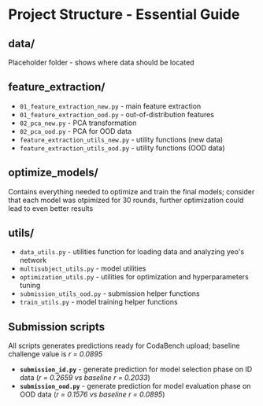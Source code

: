 # Project Structure - Essential Guide

## data/
Placeholder folder - shows where data should be located

## feature_extraction/
- `01_feature_extraction_new.py` - main feature extraction
- `01_feature_extraction_ood.py` - out-of-distribution features  
- `02_pca_new.py` - PCA transformation
- `02_pca_ood.py` - PCA for OOD data
- `feature_extraction_utils_new.py` - utility functions (new data)
- `feature_extraction_utils_ood.py` - utility functions (OOD data)

## optimize_models/
Contains everything needed to optimize and train the final models; consider that each model was otpimized for 30 rounds, further optimization could lead to even better results

## utils/
- `data_utils.py` - utilities function for loading data and analyzing yeo's network
- `multisubject_utils.py` - model utilities
- `optimization_utils.py` - utilities for optimization and hyperparameters tuning
- `submission_utils_ood.py` - submission helper functions
- `train_utils.py` - model training helper functions

## Submission scripts  
All scripts generates predictions ready for CodaBench upload; baseline challenge value is *r = 0.0895*
- **`submission_id.py`** - generate prediction for model selection phase on ID data (*r = 0.2659 vs baseline r = 0.2033*)
- **`submission_ood.py`** - generate prediction for model evaluation phase on OOD data (*r = 0.1576 vs baseline r = 0.0895*)


